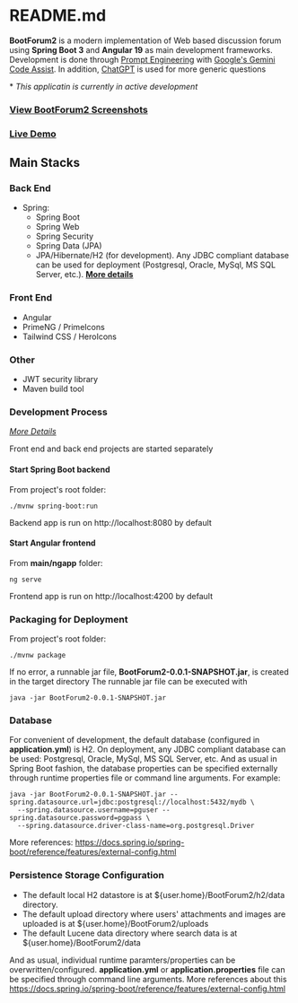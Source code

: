 # README.md

**BootForum2** is a modern implementation of Web based discussion forum using **Spring Boot 3** and **Angular 19** as main development frameworks.
Development is done through [Prompt Engineering](https://en.wikipedia.org/wiki/Prompt_engineering) with [Google's Gemini
Code Assist](https://codeassist.google/). In addition, [ChatGPT](https://chatgpt.com/) is used for more generic questions

\* *This applicatin is currently in active development*

###  [**View BootForum2 Screenshots**](Screenshots.md "Screenshots")
###  [**Live Demo**](http://ec2-3-90-115-102.compute-1.amazonaws.com/ "BootForum2 Demo")

## Main Stacks

### Back End
* Spring:
  * Spring Boot
  * Spring Web
  * Spring Security
  * Spring Data (JPA)
  * JPA/Hibernate/H2 (for development). Any JDBC compliant database can be used for deployment (Postgresql, Oracle, MySql, MS SQL Server, etc.). [**More details**](ExternalDatabase.md "Details on how to configure external database for deployment")

### Front End
* Angular
* PrimeNG / PrimeIcons
* Tailwind CSS / HeroIcons

### Other
* JWT security library
* Maven build tool

### Development Process
[*More Details*](LocalDevelopment.md "Instructions on setting up the local development")

Front end and back end projects are started separately

#### Start Spring Boot backend
From project's root folder:

    ./mvnw spring-boot:run

Backend app is run on http://localhost:8080 by default

#### Start Angular frontend
From **main/ngapp** folder:

    ng serve

Frontend app is run on http://localhost:4200 by default

### Packaging for Deployment
From project's root folder:

    ./mvnw package

If no error, a runnable jar file, **BootForum2-0.0.1-SNAPSHOT.jar**, is created in the target directory
The runnable jar file can be executed with

    java -jar BootForum2-0.0.1-SNAPSHOT.jar

### Database
For convenient of development, the default database (configured in **application.yml**) is H2.
On deployment, any JDBC compliant database can be used: Postgresql, Oracle, MySql, MS SQL Server, etc.
And as usual in Spring Boot fashion, the database properties can be specified externally through runtime
properties file or command line arguments. For example:

    java -jar BootForum2-0.0.1-SNAPSHOT.jar --spring.datasource.url=jdbc:postgresql://localhost:5432/mydb \
      --spring.datasource.username=pguser --spring.datasource.password=pgpass \
      --spring.datasource.driver-class-name=org.postgresql.Driver

More references: https://docs.spring.io/spring-boot/reference/features/external-config.html

### Persistence Storage Configuration
* The default local H2 datastore is at ${user.home}/BootForum2/h2/data directory.
* The default upload directory where users' attachments and images are uploaded is at ${user.home}/BootForum2/uploads
* The default Lucene data directory where search data is at ${user.home}/BootForum2/data

And as usual, individual runtime paramters/properties can be overwritten/configured.
**application.yml** or **application.properties** file can be specified through command line arguments.
More references about this https://docs.spring.io/spring-boot/reference/features/external-config.html

